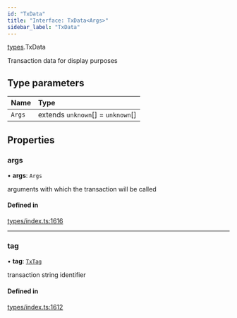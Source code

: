 ```yaml
---
id: "TxData"
title: "Interface: TxData<Args>"
sidebar_label: "TxData"
---
```


[types](../../../modules/Types/Types.md).TxData

Transaction data for display purposes

## Type parameters

| Name | Type |
| :------ | :------ |
| `Args` | extends `unknown`[] = `unknown`[] |

## Properties

### args

• **args**: `Args`

arguments with which the transaction will be called

#### Defined in

[types/index.ts:1616](https://github.com/PolymeshAssociation/polymesh-sdk/blob/acc2284c/src/types/index.ts#L1616)

___

### tag

• **tag**: [`TxTag`](../../../modules/Generated/Types/Types.md#txtag)

transaction string identifier

#### Defined in

[types/index.ts:1612](https://github.com/PolymeshAssociation/polymesh-sdk/blob/acc2284c/src/types/index.ts#L1612)
